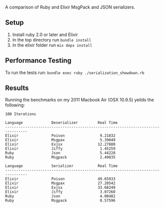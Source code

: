 A comparison of Ruby and Elixir MsgPack and JSON serializers.

## Setup

1. Install ruby 2.0 or later and Elixir
2. In the top directory run `bundle install`
3. In the elixir folder run `mix deps install`


## Performance Testing

To run the tests run: `bundle exec ruby ./serialization_showdown.rb`

## Results

Running the benchmarks on my 2011 Macbook Air (OSX 10.9.5) yeilds the following:

```
100 Iterations

Language             Deserializer         Real Time
--------------------------------------------------------------------------------
Elixir               Poison                9.21832
Elixir               Msgpax                5.39049
Elixir               Exjsx                12.27880
Elixir               Jiffy                 1.45259
Ruby                 Json                  5.44228
Ruby                 Msgpack               2.49035

Language             Serializer           Real Time
--------------------------------------------------------------------------------
Elixir               Poison               49.65933
Elixir               Msgpax               27.20542
Elixir               Exjsx                33.68249
Elixir               Jiffy                 3.07260
Ruby                 Json                  4.00482
Ruby                 Msgpack               0.57596
```
